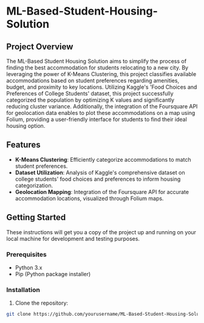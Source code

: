 # ML-Based-Student-Housing-Solution

## Project Overview

The ML-Based Student Housing Solution aims to simplify the process of finding the best accommodation for students relocating to a new city. By leveraging the power of K-Means Clustering, this project classifies available accommodations based on student preferences regarding amenities, budget, and proximity to key locations. Utilizing Kaggle's 'Food Choices and Preferences of College Students' dataset, this project successfully categorized the population by optimizing K values and significantly reducing cluster variance. Additionally, the integration of the Foursquare API for geolocation data enables to plot these accommodations on a map using Folium, providing a user-friendly interface for students to find their ideal housing option.

## Features

- **K-Means Clustering**: Efficiently categorize accommodations to match student preferences.
- **Dataset Utilization**: Analysis of Kaggle's comprehensive dataset on college students' food choices and preferences to inform housing categorization.
- **Geolocation Mapping**: Integration of the Foursquare API for accurate accommodation locations, visualized through Folium maps.

## Getting Started

These instructions will get you a copy of the project up and running on your local machine for development and testing purposes.

### Prerequisites

- Python 3.x
- Pip (Python package installer)

### Installation

1. Clone the repository:

```bash
git clone https://github.com/yourusername/ML-Based-Student-Housing-Solution.git
